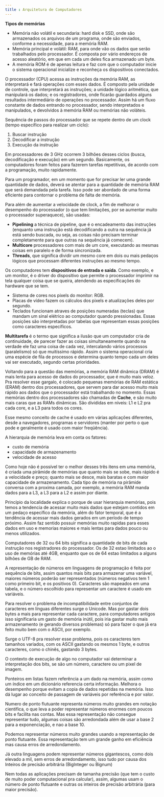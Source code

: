 ```yaml
---
title : Arquitetura de Computadores
---
```


**Tipos de memórias**
- Memória não volátil e secundaria: hard disk e SSD, onde são armazenados os arquivos de um programa, onde são enviados, conforme a necessidade, para a memória RAM.
- Memória principal e volátil: RAM, para onde vão os dados que serão trabalhados pelo processador. É composta por vário endereços de acesso aleatório, em que em cada um deles fica armazenado um byte.
- A memória ROM é de apenas leitura e faz com que o computador inicie o sistema operacional inicialize e reconheça os dispositivos conectados.

O processador (CPU) acessa as instruções da memória RAM, as interpretará e fará operações com esses dados. É composto pela unidade de controle, que interpretará as instruções; a unidade lógico aritmética, que manipulará os dados;  e os registradores, onde ficarão guardados alguns resultados intermediário de operações no processador.
Assim há um fluxo constante de dados entrando no processador, sendo interpretados e manipulados, e devolvidos à memória RAM ou memórias não voláteis.

Sequência de passos do processador que se repete dentro de um clock (tempo específico para realizar um ciclo): 
  1. Buscar instrução
  2. Decodificar a instrução
  3. Execução da instrução

Em processadores de 3 GHz ocorrem 3 bilhões desses ciclos (busca, decodificação e execução) em um segundo. Basicamente, os computadores foram feitos para fazerem tarefas repetitivas, de acordo com a programação, muito rapidamente.

Para um programador, em um momento que for precisar ler uma grande quantidade de dados, deverá se atentar para a quantidade de memória RAM que será demandada pela tarefa. Isso pode ser abordado de uma forma eficiente para contornar o problema de falta de memória.

Para além de aumentar a velocidade de clock, a fim de melhorar o desempenho do processador (o que tem limitações, por se aumentar muito o processador superaquece), são usadas:
- **Pipelining** a técnica de pipeline, que é o encadeamento das instruções (enquanto uma instrução está decodificando a outra na sequência já está sendo buscada, ou seja, as coisas não precisam terminar completamente para que outras na sequência já comecem).
- **Multicore** processadores com mais de um core, executando as mesmas coisas em paralelo e de forma sincronizada.
- **Threads**, que significa dividir um mesmo core em dois ou mais pedaços lógicos que processam diferentes instruções ao mesmo tempo.

Os computadores tem **dispositivos de entrada e saída**. Como exemplo, e um monitor, é o driver do dispositivo que permite o processador imprimir na tela qualquer coisa que se queira, atendendo as especificações do hardware que se tem.
- Sistema de cores nos pixels do monitor: RGB.
- Placas de vídeo fazem os cálculos dos pixels e atualizações deles por segundo.
- Teclados funcionam atraves de posições numeradas (teclas) que mandam um sinal elétrico ao computador quando pressionadas. Essas posições são interpretadas por tabelas que representam essas posições como caracteres específicos.

**Multitarefa** é o termo que significa a ilusão que um computador cria de continuidade, de parecer fazer as coisas simultaneamente quando na verdade ele faz uma coisa de cada vez, intercalando vários processos (paralelismo) só que muitíssimo rápido. Assim o sistema operacional cria uma espécie de fila de processos e determina quanto tempo cada um deles vai ser executado, segundo certas prioridades.

Voltando para a questão das memórias, a memória RAM dinâmica (DRAM) é mais lenta para acesso de dados do processador, que é muito mais veloz. Pra resolver esse gargalo, é colocado pequenas memórias de RAM estática (ERAM) dentro dos processadores, que servem para dar acesso muito mais rápido aos dados que o processador está trabalhando no momento. Essas memórias dentro dos processadores são chamadas de **Cache**, e são muito mais caras que as RAMs dinâmicas. São divididas em níveis: L1 e L2 pra cada core, e a L3 para todos os cores.

Esse mesmo conceito de cache é usado em várias aplicações diferentes, desde a navegadores, programas e servidores (manter por perto o que pode e geralmente é usado com maior freqüência).

A hierarquia de memória leva em conta os fatores:
- custo de memória
- capacidade de armazenamento
- velocidade de acesso

Como hoje não é possível ter o melhor desses três itens em uma memória, é criada uma pirâmide de memórias que quanto mais se sobe, mais rápido é a velocidade e preço; quanto mais se desce, mais baratas e com maior capacidade de armazenamento. Cada tipo de memória na pirâmide conversa com a proxima camada, por exemplo, a memória RAM manda dados para a L3, a L3 para a L2 e assim por diante.

Princípio da localidade explica o porque de usar hierarquia memórias, pois temos a tendencia de acessar muito mais dados que estejam contidos em um pedaço específico da memória, além do fator temporal, que é a tendência de acessar mais dados gerados em um período de tempo próximo. Assim faz sentido possuir memórias muito rapidas para esses dados em uso e memorias maiores e mais lentas para dados pouco ou menos utilizados.

Computadores de 32 ou 64 bits significa a quantidade de bits de cada instrução nos registradores do processador. Os de 32 estao limitados ao o uso de memórias até 4GB, enquanto que os de 64 estao limitados a alguns bilhões de GB de RAM.

A representação de números em linguagens de programação é feita por sequência de bits, assim quantos mais bits para armazenar uma variável, maiores números poderão ser representados (números negativos tem 1 como primeiro bit, e os positivos 0).
Caracteres são mapeados em uma tabela, e o número escolhido para representar um caractere é usado em variáveis.

Para resolver o problema de incompatibilidade entre conjuntos de caracteres em línguas diferentes surge o Unicode. Mas por gastar dois bytes a mais para representar cada caractere, para computadores antigos isso significaria um gasto de memória inútil, pois iria gastar muito mais armazenamento (e gerando diversos problemas) só para fazer o que já era feito muito bem com o ASCII, por exemplo.

Surge o UTF-8 pra resolver esse problema, pois os caracteres tem tamanhos variados, com os ASCII gastando os mesmos 1 byte, e outros caracteres, como o chinês, gastando 3 bytes.

O contexto de execução de algo no computador vai determinar a interpretação dos bits, se são um número, caractere ou um pixel de imagem.

Ponteiros em listas fazem referência a um dado na memória, assim como um índice em um dicionário referencia certa informação. Melhora o desempenho porque evitam a copia de dados repetidas na memória. Isso dá lugar ao conceito de passagem de variáveis por referência e por valor.

Numero de ponto flutuante representa números muito grandes em notação científica, o que leva a poder representar números enormes com poucos bits e facilita nas contas. Mas essa representação não consegue representar tudo, algumas coisas são arredondada além de usar a base 2 para a exponenciação, e nao a base 10.

Podemos representar números muito grandes usando a representação de ponto flutuante. Essa representação tem um grande ganho em eficiência mas causa erros de arredondamento.

Já outra linguagens podem representar números gigantescos, como dois elevado a mil, sem erros de arredondamento, isso tudo por causa dos Inteiros de precisão arbitrária (BigInteger ou Bignum)

Nem todas as aplicações precisam de tamanha precisão (que tem o custo de muito poder computacional pra calcular), assim, algumas usam o número de ponto flutuante e outras os inteiros de precisão arbitrária (para maior precisão).
